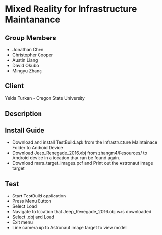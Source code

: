 # Mixed Reality for Infrastructure Maintanance
## Group Members
* Jonathan Chen
* Christopher Cooper
* Austin Liang
* David Okubo
* Mingyu Zhang

## Client 
Yelda Turkan - Oregon State University

## Description

## Install Guide
- Download and install TestBuild.apk from the Infrastructure Maintainace Folder to Android Device
- Download Jeep_Renegade_2016.obj from zhangm4/Resources/ to Android device in a location that can be found again.
- Download mars_target_images.pdf and Print out the Astronaut image target

## Test
- Start TestBuild application
- Press Menu Button
- Select Load
- Navigate to location that Jeep_Renegade_2016.obj was downloaded
- Select .obj and Load
- Exit menu
- Line camera up to Astronaut image target to view model
